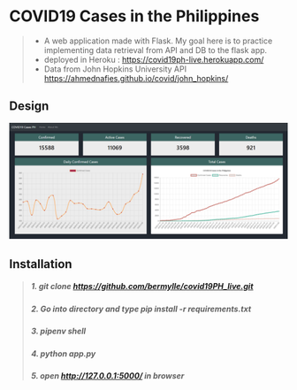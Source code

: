 # COVID19 Cases in the Philippines
> - A web application made with Flask. My goal here is to practice implementing data retrieval from API and DB to the flask app.
> - deployed in Heroku : https://covid19ph-live.herokuapp.com/
> - Data from John Hopkins University API https://ahmednafies.github.io/covid/john_hopkins/

## Design
![Screenshot](https://github.com/bermylle/covid19PH_live/blob/master/Readme/img.PNG)


## Installation
>##### 1. git clone https://github.com/bermylle/covid19PH_live.git
>##### 2. Go into directory and type pip install -r requirements.txt
>##### 3. pipenv shell
>##### 4. python app.py 
>##### 5. open http://127.0.0.1:5000/ in browser

